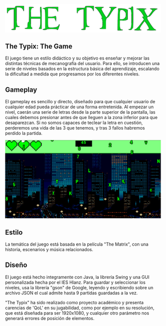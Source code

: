 ![The Typix](./img/title.png)

## The Typix: The Game

El juego tiene un estilo didáctico y su objetivo es enseñar y mejorar las distintas técnicas de mecanografía del usuario. Para ello, se introducen una serie de niveles basados en la estructura básica del aprendizaje, escalando la dificultad a medida que progresamos por los diferentes niveles. 

## Gameplay

El gameplay es sencillo y directo, diseñado para que cualquier usuario de cualquier edad pueda prácticar de una forma entretenida. Al empezar un nivel, caerán una serie de letras desde la parte superior de la pantalla, las cuales debemos presionar antes de que lleguen a la zona inferior para que desaparezcan. Si no somos capaces de teclear la letra en cuestión, perderemos una vida de las 3 que tenemos, y tras 3 fallos habremos perdido la partida. 

![Nivel del juego](./img/ejemploNivel.png)

## Estilo

La temática del juego está basada en la película "The Matrix", con una historia, escenarios y música relacionados.

## Diseño

El juego está hecho integramente con Java, la librería Swing y una GUI personalizada hecha por el IES Hlanz. Para guardar y seleccionar los niveles, usa la librería "gson" de Google, leyendo y escribiendo sobre un archivo JSON el cual admite hasta 9 partidas guardadas a la vez. 

"The Typix" ha sido realizado como proyecto académico y presenta carencias de 'QoL' en su jugabilidad, como por ejemplo en su resolución, que está diseñada para ser 1920x1080, y cualquier otro parámetro nos generará errores de posición de elementos.  

